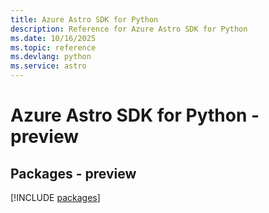 ```yaml
---
title: Azure Astro SDK for Python
description: Reference for Azure Astro SDK for Python
ms.date: 10/16/2025
ms.topic: reference
ms.devlang: python
ms.service: astro
---
```

# Azure Astro SDK for Python - preview
## Packages - preview
[!INCLUDE [packages](astro-index.md)]